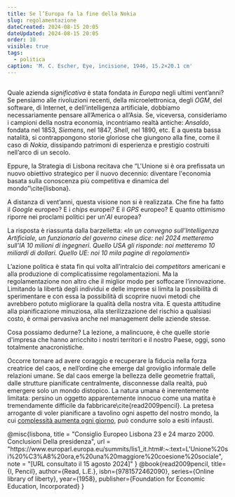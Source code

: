 ```yaml
---
title: Se l’Europa fa la fine della Nokia
slug: regolamentazione
dateCreated: 2024-08-15 20:05
dateUpdated: 2024-08-15 20:05
order: 10
visible: true
tags:
  - politica
caption: 'M. C. Escher, Eye, incisione, 1946, 15.2×20.1 cm'
---
```


##

<span class="newthought">Quale azienda</span> _significativa_ è stata fondata _in Europa_ negli ultimi vent’anni? Se pensiamo alle rivoluzioni recenti, della microelettronica, degli _OGM_, del software, di Internet, e dell’intelligenza artificiale, dobbiamo necessariamente pensare all’America o all’Asia. Se, viceversa, consideriamo i campioni della nostra economia, incontriamo realtà antiche: _Ansaldo_, fondata nel 1853, _Siemens_, nel 1847, _Shell_, nel 1890, etc. E a questa bassa natalità, si contrappongono storie gloriose che giungono alla fine, come il caso di _Nokia_, dissipando patrimoni di esperienza e prestigio costruiti nell’arco di un secolo.

Eppure, la Strategia di Lisbona recitava che “L'Unione si è ora prefissata un nuovo obiettivo strategico per il nuovo decennio: diventare l'economia basata sulla conoscenza più competitiva e dinamica del mondo”\cite{lisbona}.

A distanza di vent’anni, questa visione non si è realizzata. Che fine ha fatto il _Google_ europeo? E i _chips_ europei? E il _GPS_ europeo? E quanto ottimismo riporre nei proclami politici per un’_AI_ europea?

La risposta è riassunta dalla barzelletta: _«In un convegno sull'Intelligenza Artificiale, un funzionario del governo cinese dice: nel 2024 metteremo sull'IA 10 milioni di ingegneri. Quello USA gli risponde: noi metteremo 10 miliardi di dollari. Quello UE: noi 10 mila pagine di regolamenti»_

L’azione politica è stata fin qui volta all’intralcio dei _competitors_ americani e alla produzione di complicatissime regolamentazioni. Ma la regolamentazione non altro che il miglior modo per soffocare l’innovazione. Limitando la libertà degli individui e delle imprese si limita la possibilità di sperimentare e con essa la possibilità di scoprire nuovi metodi che avrebbero potuto migliorare la qualità della nostra vita. E questa attitudine alla pianificazione minuziosa, alla sterilizzazione del rischio a qualsiasi costo, è ormai pervasiva anche nel management delle aziende stesse.

Cosa possiamo dedurne? La lezione, a malincuore, è che quelle storie d'impresa che hanno arricchito i nostri territori e il nostro Paese, oggi, sono totalmente anacronistiche.

Occorre tornare ad avere coraggio e recuperare la fiducia nella forza creatrice del caos, e nell’ordine che emerge dal groviglio informale delle relazioni umane. Se dal caos emerge la bellezza delle geometrie frattali, dalle strutture pianificate centralmente, disconnesse dalla realtà, può emergere solo un mondo distopico. La natura umana è inerentemente limitata: persino un oggetto apparentemente innocuo come una matita è tremendamente difficile da fabbricare\cite{read2009pencil}. La pretesa arrogante di voler pianificare a tavolino ogni aspetto del nostro mondo, la cui [complessità aumenta ogni giorno](/notes/entropia/), può condurre solo a esiti infausti.

<bibliography>
@misc{lisbona,
   title = "Consiglio Europeo Lisbona 23 e 24 marzo 2000. Conclusioni Della presidenza",
   url = "https://www.europarl.europa.eu/summits/lis1_it.htm#:~:text=L'Unione%20si%20%C3%A8%20ora,e%20una%20maggiore%20coesione%20sociale",
   note = "[URL consultato il 15 agosto 2024]"
}
@book{read2009pencil,
  title={I, Pencil},
  author={Read, L.E.},
  isbn={9781572462090},
  series={Online library of liberty},
  year={1958},
  publisher={Foundation for Economic Education, Incorporated}
}
<bibliography>
